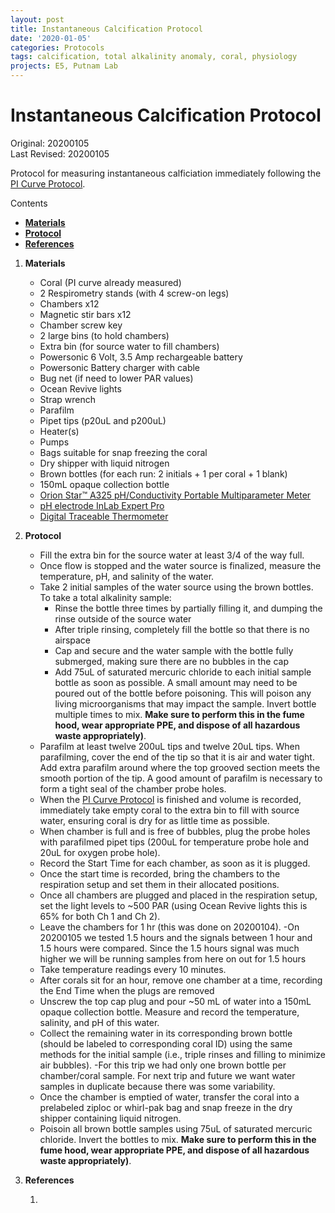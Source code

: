 ```yaml
---
layout: post
title: Instantaneous Calcification Protocol
date: '2020-01-05'
categories: Protocols
tags: calcification, total alkalinity anomaly, coral, physiology
projects: E5, Putnam Lab
---
```


# Instantaneous Calcification Protocol

Original: 20200105   
Last Revised: 20200105

Protocol for measuring instantaneous calficiation immediately following the [PI Curve Protocol](https://github.com/urol-e5/protocols/blob/master/2020-01-01-PI-Curve-Protocol.md).

Contents  
- [**Materials**](#Materials)    
- [**Protocol**](#Protocol)  
- [**References**](#References)  
 
1. <a name="Materials"></a> **Materials**
    - 	Coral (PI curve already measured)
    -  2 Respirometry stands (with 4 screw-on legs)
	- Chambers x12
	- Magnetic stir bars x12
	- Chamber screw key
	- 2 large bins (to hold chambers)
	- Extra bin (for source water to fill chambers)
	- Powersonic 6 Volt, 3.5 Amp rechargeable battery
	- Powersonic Battery charger with cable
	- Bug net (if need to lower PAR values)
	- Ocean Revive lights
	- Strap wrench
	- Parafilm
	- Pipet tips (p20uL and p200uL)
	- Heater(s)
	- Pumps
	- Bags suitable for snap freezing the coral
	- Dry shipper with liquid nitrogen
	- Brown bottles (for each run: 2 initials + 1 per coral + 1 blank)
	- 150mL opaque collection bottle
	- [Orion Star™ A325 pH/Conductivity Portable Multiparameter Meter](https://www.thermofisher.com/order/catalog/product/STARA3250)
	- [pH electrode InLab Expert Pro](https://www.mt.com/au/en/home/products/Laboratory_Analytics_Browse/pH-meter/sensor/pH-sensor/InLab-Expert-Pro.html)
	- [Digital Traceable Thermometer](https://www.traceable.com/4000-traceable-digital-thermometer.html)

2. <a name="Protocol"></a> **Protocol**
    - 	Fill the extra bin for the source water at least 3/4 of the way full.
    -  Once flow is stopped and the water source is finalized, measure the temperature, pH, and salinity of the water. 
    -  Take 2 initial samples of the water source using the brown bottles. To take a total alkalinity sample:
	    -  Rinse the bottle three times by partially filling it, and dumping the rinse outside of the source water
	    -  After triple rinsing, completely fill the bottle so that there is no airspace
	    -  Cap and secure and the water sample with the bottle fully submerged, making sure there are no bubbles in the cap
	    -  Add 75uL of saturated mercuric chloride to each initial sample bottle as soon as possible. A small amount may need to be poured out of the bottle before poisoning. This will poison any living microorganisms that may impact the sample. Invert bottle multiple times to mix. **Make sure to perform this in the fume hood, wear appropriate PPE, and dispose of all hazardous waste appropriately)**.
    -  Parafilm at least twelve 200uL tips and twelve 20uL tips. When parafilming, cover the end of the tip so that it is air and water tight. Add extra parafilm around where the top grooved section meets the smooth portion of the tip. A good amount of parafilm is necessary to form a tight seal of the chamber probe holes.
    -  When the [PI Curve Protocol](https://github.com/urol-e5/protocols/blob/master/2020-01-01-PI-Curve-Protocol.md) is finished and volume is recorded, immediately take empty coral to the extra bin to fill with source water, ensuring coral is dry for as little time as possible.
    -  When chamber is full and is free of bubbles, plug the probe holes with parafilmed pipet tips (200uL for temperature probe hole and 20uL for oxygen probe hole).
    -  Record the Start Time for each chamber, as soon as it is plugged.
    - Once the start time is recorded, bring the chambers to the respiration setup and set them in their allocated positions. 
    - Once all chambers are plugged and placed in the respiration setup, set the light levels to ~500 PAR (using Ocean Revive lights this is 65% for both Ch 1 and Ch 2). 
    - Leave the chambers for 1 hr (this was done on 20200104).
    	-On 20200105 we tested 1.5 hours and the signals between 1 hour and 1.5 hours were compared. Since the 1.5 hours signal was much higher we will be running samples from here on out for 1.5 hours
    - Take temperature readings every 10 minutes. 
    - After corals sit for an hour, remove one chamber at a time, recording the End Time when the plugs are removed
    - Unscrew the top cap plug and pour ~50 mL of water into a 150mL opaque collection bottle. Measure and record the temperature, salinity, and pH of this water.
    - Collect the remaining water in its corresponding brown bottle (should be labeled to corresponding coral ID) using the same methods for the initial sample (i.e., triple rinses and filling to minimize air bubbles).
    	-For this trip we had only one brown bottle per chamber/coral sample. For next trip and future we want water samples in duplicate because there was some variability.
    - Once the chamber is emptied of water, transfer the coral into a prelabeled ziploc or whirl-pak bag and snap freeze in the dry shipper containing liquid nitrogen.
    - Poisoin all brown bottle samples using 75uL of saturated mercuric chloride. Invert the bottles to mix. **Make sure to perform this in the fume hood, wear appropriate PPE, and dispose of all hazardous waste appropriately)**.

    
4. <a name="References"></a> **References**

    1.  




  
















